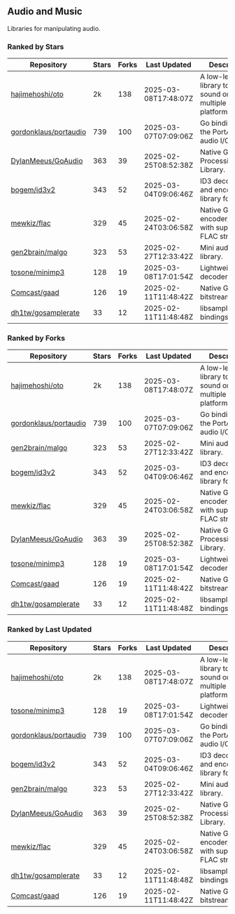 ## Audio and Music

Libraries for manipulating audio.

### Ranked by Stars

| Repository | Stars | Forks | Last Updated | Description | 
|------------|-------|-------|--------------|-------------|
| [hajimehoshi/oto](https://github.com/hajimehoshi/oto) | 2k | 138 | 2025-03-08T17:48:07Z |  A low-level library to play sound on multiple platforms. |
| [gordonklaus/portaudio](https://github.com/gordonklaus/portaudio) | 739 | 100 | 2025-03-07T07:09:06Z |  Go bindings for the PortAudio audio I/O library. |
| [DylanMeeus/GoAudio](https://github.com/DylanMeeus/GoAudio) | 363 | 39 | 2025-02-25T08:52:38Z |  Native Go Audio Processing Library. |
| [bogem/id3v2](https://github.com/bogem/id3v2) | 343 | 52 | 2025-03-04T09:06:46Z |  ID3 decoding and encoding library for Go. |
| [mewkiz/flac](https://github.com/mewkiz/flac) | 329 | 45 | 2025-02-24T03:06:58Z |  Native Go FLAC encoder/decoder with support for FLAC streams. |
| [gen2brain/malgo](https://github.com/gen2brain/malgo) | 323 | 53 | 2025-02-27T12:33:42Z |  Mini audio library. |
| [tosone/minimp3](https://github.com/tosone/minimp3) | 128 | 19 | 2025-03-08T17:01:54Z |  Lightweight MP3 decoder library. |
| [Comcast/gaad](https://github.com/Comcast/gaad) | 126 | 19 | 2025-02-11T11:48:42Z |  Native Go AAC bitstream parser. |
| [dh1tw/gosamplerate](https://github.com/dh1tw/gosamplerate) | 33 | 12 | 2025-02-11T11:48:48Z |  libsamplerate bindings for go. |

### Ranked by Forks

| Repository | Stars | Forks | Last Updated | Description | 
|------------|-------|-------|--------------|-------------|
| [hajimehoshi/oto](https://github.com/hajimehoshi/oto) | 2k | 138 | 2025-03-08T17:48:07Z |  A low-level library to play sound on multiple platforms. |
| [gordonklaus/portaudio](https://github.com/gordonklaus/portaudio) | 739 | 100 | 2025-03-07T07:09:06Z |  Go bindings for the PortAudio audio I/O library. |
| [gen2brain/malgo](https://github.com/gen2brain/malgo) | 323 | 53 | 2025-02-27T12:33:42Z |  Mini audio library. |
| [bogem/id3v2](https://github.com/bogem/id3v2) | 343 | 52 | 2025-03-04T09:06:46Z |  ID3 decoding and encoding library for Go. |
| [mewkiz/flac](https://github.com/mewkiz/flac) | 329 | 45 | 2025-02-24T03:06:58Z |  Native Go FLAC encoder/decoder with support for FLAC streams. |
| [DylanMeeus/GoAudio](https://github.com/DylanMeeus/GoAudio) | 363 | 39 | 2025-02-25T08:52:38Z |  Native Go Audio Processing Library. |
| [tosone/minimp3](https://github.com/tosone/minimp3) | 128 | 19 | 2025-03-08T17:01:54Z |  Lightweight MP3 decoder library. |
| [Comcast/gaad](https://github.com/Comcast/gaad) | 126 | 19 | 2025-02-11T11:48:42Z |  Native Go AAC bitstream parser. |
| [dh1tw/gosamplerate](https://github.com/dh1tw/gosamplerate) | 33 | 12 | 2025-02-11T11:48:48Z |  libsamplerate bindings for go. |

### Ranked by Last Updated

| Repository | Stars | Forks | Last Updated | Description | 
|------------|-------|-------|--------------|-------------|
| [hajimehoshi/oto](https://github.com/hajimehoshi/oto) | 2k | 138 | 2025-03-08T17:48:07Z |  A low-level library to play sound on multiple platforms. |
| [tosone/minimp3](https://github.com/tosone/minimp3) | 128 | 19 | 2025-03-08T17:01:54Z |  Lightweight MP3 decoder library. |
| [gordonklaus/portaudio](https://github.com/gordonklaus/portaudio) | 739 | 100 | 2025-03-07T07:09:06Z |  Go bindings for the PortAudio audio I/O library. |
| [bogem/id3v2](https://github.com/bogem/id3v2) | 343 | 52 | 2025-03-04T09:06:46Z |  ID3 decoding and encoding library for Go. |
| [gen2brain/malgo](https://github.com/gen2brain/malgo) | 323 | 53 | 2025-02-27T12:33:42Z |  Mini audio library. |
| [DylanMeeus/GoAudio](https://github.com/DylanMeeus/GoAudio) | 363 | 39 | 2025-02-25T08:52:38Z |  Native Go Audio Processing Library. |
| [mewkiz/flac](https://github.com/mewkiz/flac) | 329 | 45 | 2025-02-24T03:06:58Z |  Native Go FLAC encoder/decoder with support for FLAC streams. |
| [dh1tw/gosamplerate](https://github.com/dh1tw/gosamplerate) | 33 | 12 | 2025-02-11T11:48:48Z |  libsamplerate bindings for go. |
| [Comcast/gaad](https://github.com/Comcast/gaad) | 126 | 19 | 2025-02-11T11:48:42Z |  Native Go AAC bitstream parser. |

